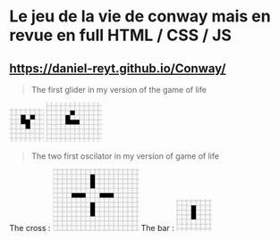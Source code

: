 # Le jeu de la vie de conway mais en revue en full HTML / CSS / JS

## https://daniel-reyt.github.io/Conway/

> The first glider in my version of the game of life

![The first glider in my version of the game of life](image.png)
![The first glider in my version of the game of life](image-1.png)

> The two first oscilator in my version of game of life

The cross : ![alt text](image-2.png)
The bar : ![alt text](image-3.png)
